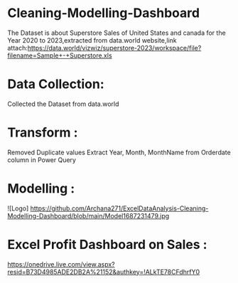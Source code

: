 
# Cleaning-Modelling-Dashboard
The Dataset is about Superstore Sales of United States and canada for the Year 2020 to 2023,extracted from data.world website,link attach:https://data.world/vizwiz/superstore-2023/workspace/file?filename=Sample+-+Superstore.xls


# Data Collection: 
 Collected the Dataset from data.world


# Transform : 
 Removed Duplicate values
 Extract Year, Month, MonthName from   Orderdate column in Power Query


# Modelling :
![Logo]
https://github.com/Archana271/ExcelDataAnalysis-Cleaning-Modelling-Dashboard/blob/main/Model1687231479.jpg


# Excel Profit Dashboard on Sales :
 https://onedrive.live.com/view.aspx?resid=B73D4985ADE2DB2A%21152&authkey=!ALkTE78CFdhrfY0
          
